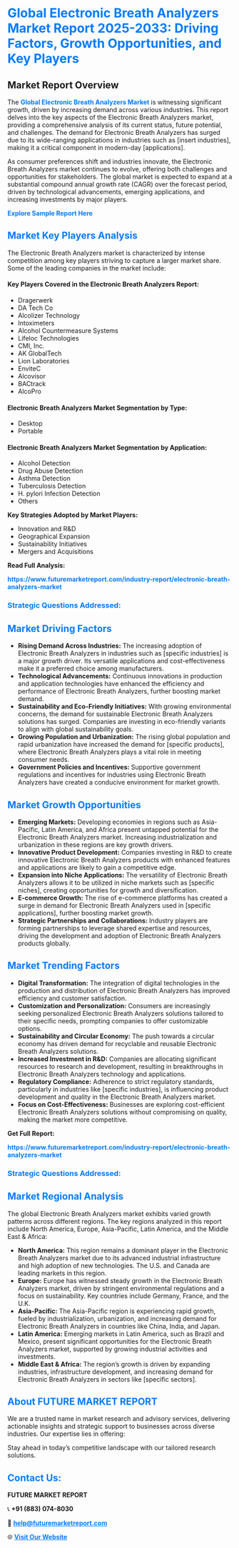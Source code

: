 <h1 style="color: #007BFF;">Global Electronic Breath Analyzers Market Report 2025-2033: Driving Factors, Growth Opportunities, and Key Players</h1>

<section id="overview">
<h2>Market Report Overview</h2>
<p>The <a href="https://www.futuremarketreport.com/industry-report/electronic-breath-analyzers-market" style="color: #007BFF; text-decoration: none;"><strong>Global Electronic Breath Analyzers Market</strong></a> is witnessing significant growth, driven by increasing demand across various industries. This report delves into the key aspects of the Electronic Breath Analyzers market, providing a comprehensive analysis of its current status, future potential, and challenges. The demand for Electronic Breath Analyzers has surged due to its wide-ranging applications in industries such as [insert industries], making it a critical component in modern-day [applications].</p>
<p>As consumer preferences shift and industries innovate, the Electronic Breath Analyzers market continues to evolve, offering both challenges and opportunities for stakeholders. The global market is expected to expand at a substantial compound annual growth rate (CAGR) over the forecast period, driven by technological advancements, emerging applications, and increasing investments by major players.</p>
</section>

<section id="overview">
<p><a href="https://www.futuremarketreport.com/request-sample/reportId=78208" style="color: #007BFF; text-decoration: none;"><strong>Explore Sample Report Here</strong></a></p>
</section>

<section id="key-players">
<h2 style="color: #007BFF;">Market Key Players Analysis</h2>
<p>The Electronic Breath Analyzers market is characterized by intense competition among key players striving to capture a larger market share. Some of the leading companies in the market include:</p>
<h4>Key Players Covered in the Electronic Breath Analyzers Report:</h4>
<ul><li>Dragerwerk</li><li>DA Tech Co</li><li>Alcolizer Technology</li><li>Intoximeters</li><li>Alcohol Countermeasure Systems</li><li>Lifeloc Technologies</li><li>CMI, Inc.</li><li>AK GlobalTech</li><li>Lion Laboratories</li><li>EnviteC</li><li>Alcovisor</li><li>BACtrack</li><li>AlcoPro</li></ul>
<h4>Electronic Breath Analyzers Market Segmentation by Type:</h4>
<ul><li>Desktop</li><li>Portable</li></ul>

<h4>Electronic Breath Analyzers Market Segmentation by Application:</h4>
<ul><li>Alcohol Detection</li><li>Drug Abuse Detection</li><li>Asthma Detection</li><li>Tuberculosis Detection</li><li>H. pylori Infection Detection</li><li>Others</li></ul>
<p><strong>Key Strategies Adopted by Market Players:</strong></p>
<ul>
<li>Innovation and R&D</li>
<li>Geographical Expansion</li>
<li>Sustainability Initiatives</li>
<li>Mergers and Acquisitions</li>
</ul>
</section>

<section>
<p><strong>Read Full Analysis: </strong></p><a href="https://www.futuremarketreport.com/industry-report/electronic-breath-analyzers-market" style="color: #007BFF; text-decoration: none;"><strong>https://www.futuremarketreport.com/industry-report/electronic-breath-analyzers-market</strong></a>
<h3 style="color: #007BFF;">Strategic Questions Addressed:</h3>
</section>

<section id="driving-factors">
<h2 style="color: #007BFF;">Market Driving Factors</h2>
<ul>
<li><strong>Rising Demand Across Industries:</strong> The increasing adoption of Electronic Breath Analyzers in industries such as [specific industries] is a major growth driver. Its versatile applications and cost-effectiveness make it a preferred choice among manufacturers.</li>
<li><strong>Technological Advancements:</strong> Continuous innovations in production and application technologies have enhanced the efficiency and performance of Electronic Breath Analyzers, further boosting market demand.</li>
<li><strong>Sustainability and Eco-Friendly Initiatives:</strong> With growing environmental concerns, the demand for sustainable Electronic Breath Analyzers solutions has surged. Companies are investing in eco-friendly variants to align with global sustainability goals.</li>
<li><strong>Growing Population and Urbanization:</strong> The rising global population and rapid urbanization have increased the demand for [specific products], where Electronic Breath Analyzers plays a vital role in meeting consumer needs.</li>
<li><strong>Government Policies and Incentives:</strong> Supportive government regulations and incentives for industries using Electronic Breath Analyzers have created a conducive environment for market growth.</li>
</ul>
</section>

<section id="growth-opportunities">
<h2 style="color: #007BFF;">Market Growth Opportunities</h2>
<ul>
<li><strong>Emerging Markets:</strong> Developing economies in regions such as Asia-Pacific, Latin America, and Africa present untapped potential for the Electronic Breath Analyzers market. Increasing industrialization and urbanization in these regions are key growth drivers.</li>
<li><strong>Innovative Product Development:</strong> Companies investing in R&D to create innovative Electronic Breath Analyzers products with enhanced features and applications are likely to gain a competitive edge.</li>
<li><strong>Expansion into Niche Applications:</strong> The versatility of Electronic Breath Analyzers allows it to be utilized in niche markets such as [specific niches], creating opportunities for growth and diversification.</li>
<li><strong>E-commerce Growth:</strong> The rise of e-commerce platforms has created a surge in demand for Electronic Breath Analyzers used in [specific applications], further boosting market growth.</li>
<li><strong>Strategic Partnerships and Collaborations:</strong> Industry players are forming partnerships to leverage shared expertise and resources, driving the development and adoption of Electronic Breath Analyzers products globally.</li>
</ul>
</section>

<section id="trending-factors">
<h2 style="color: #007BFF;">Market Trending Factors</h2>
<ul>
<li><strong>Digital Transformation:</strong> The integration of digital technologies in the production and distribution of Electronic Breath Analyzers has improved efficiency and customer satisfaction.</li>
<li><strong>Customization and Personalization:</strong> Consumers are increasingly seeking personalized Electronic Breath Analyzers solutions tailored to their specific needs, prompting companies to offer customizable options.</li>
<li><strong>Sustainability and Circular Economy:</strong> The push towards a circular economy has driven demand for recyclable and reusable Electronic Breath Analyzers solutions.</li>
<li><strong>Increased Investment in R&D:</strong> Companies are allocating significant resources to research and development, resulting in breakthroughs in Electronic Breath Analyzers technology and applications.</li>
<li><strong>Regulatory Compliance:</strong> Adherence to strict regulatory standards, particularly in industries like [specific industries], is influencing product development and quality in the Electronic Breath Analyzers market.</li>
<li><strong>Focus on Cost-Effectiveness:</strong> Businesses are exploring cost-efficient Electronic Breath Analyzers solutions without compromising on quality, making the market more competitive.</li>
</ul>
</section>

<section>
<p><strong>Get Full Report: </strong></p><a href="https://www.futuremarketreport.com/industry-report/electronic-breath-analyzers-market" style="color: #007BFF; text-decoration: none;"><strong>https://www.futuremarketreport.com/industry-report/electronic-breath-analyzers-market</strong></a>
<h3 style="color: #007BFF;">Strategic Questions Addressed:</h3>
</section>


<section id="regional-analysis">
<h2 style="color: #007BFF;">Market Regional Analysis</h2>
<p>The global Electronic Breath Analyzers market exhibits varied growth patterns across different regions. The key regions analyzed in this report include North America, Europe, Asia-Pacific, Latin America, and the Middle East & Africa:</p>
<ul>
<li><strong>North America:</strong> This region remains a dominant player in the Electronic Breath Analyzers market due to its advanced industrial infrastructure and high adoption of new technologies. The U.S. and Canada are leading markets in this region.</li>
<li><strong>Europe:</strong> Europe has witnessed steady growth in the Electronic Breath Analyzers market, driven by stringent environmental regulations and a focus on sustainability. Key countries include Germany, France, and the U.K.</li>
<li><strong>Asia-Pacific:</strong> The Asia-Pacific region is experiencing rapid growth, fueled by industrialization, urbanization, and increasing demand for Electronic Breath Analyzers in countries like China, India, and Japan.</li>
<li><strong>Latin America:</strong> Emerging markets in Latin America, such as Brazil and Mexico, present significant opportunities for the Electronic Breath Analyzers market, supported by growing industrial activities and investments.</li>
<li><strong>Middle East & Africa:</strong> The region’s growth is driven by expanding industries, infrastructure development, and increasing demand for Electronic Breath Analyzers in sectors like [specific sectors].</li>
</ul>
</section>

<footer>
<h2 style="color: #007BFF;">About FUTURE MARKET REPORT</h2>
<p>We are a trusted name in market research and advisory services, delivering actionable insights and strategic support to businesses across diverse industries. Our expertise lies in offering:</p>

<p>Stay ahead in today’s competitive landscape with our tailored research solutions.</p>

<h2 style="color: #007BFF;">Contact Us:</h2>
<p><strong>FUTURE MARKET REPORT</strong></p>
<p>📞 <strong>+91 (883) 074-8030</strong></p>
<p>📧 <strong><a href="mailto:help@futuremarketreport.com" style="color: #007BFF;">help@futuremarketreport.com</a></strong></p>
<p>🌐 <strong><a href="https://www.futuremarketreport.com/" style="color: #007BFF;">Visit Our Website</a></strong></p>
</footer>